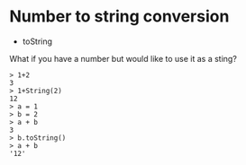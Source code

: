 # Number to string conversion

* toString

What if you have a number but would like to use it as a sting?


```
> 1+2
3
> 1+String(2)
12
> a = 1
> b = 2
> a + b
3
> b.toString()
> a + b
'12'
```


